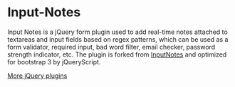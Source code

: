 Input-Notes
===========

Input Notes is a jQuery form plugin used to add real-time notes attached to textareas and input fields based on regex patterns, which can be used as a form validator, required input, bad word filter, email checker, password strength indicator, etc. The plugin is forked from <a href="http://handpicked.eiremedia.netdna-cdn.com/plugins/forms-controls/input.notes/">InputNotes</a> and optimized for bootstrap 3 by jQueryScript.

<a href="http://www.jqueryscript.net/">More jQuery plugins</a> 
